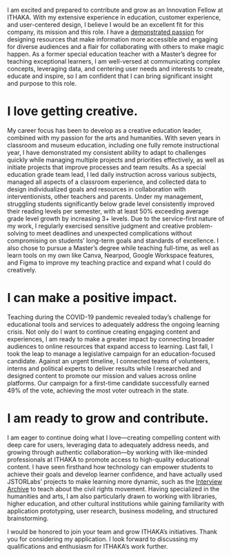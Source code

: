<param ve-config 
       title="Hi, I'm Annette Castro!"
       author="Fellow, Innovation Applicant"                                                                               
       banner="https://iiif.juncture-digital.org/banner/?url=https://i.ibb.co/Km351Hj/10-D9-ECBC-4-B0-D-49-B9-AF96-8-B95-FA3-C365-E.jpg"
       layout="vertical">

I am excited and prepared to contribute and grow as an Innovation Fellow at ITHAKA. With my extensive experience in education, customer experience, and user-centered design, I believe I would be an excellent fit for this company, its mission and this role. I have a [demonstrated passion](https://www.linkedin.com/in/annette-castro/) for designing resources that make information more accessible and engaging for diverse audiences and a flair for collaborating with others to make magic happen. As a former special education teacher with a Master’s degree for teaching exceptional learners, I am well-versed at communicating complex concepts, leveraging data, and centering user needs and interests to create, educate and inspire, so I am confident that I can bring significant insight and purpose to this role.

<param ve-image 
       url="https://i.ibb.co/pdnjRr9/23-AD1-CC9-6-A04-498-B-BABD-47-C5-B86009-D8.jpg">

# I love getting creative.

My career focus has been to develop as a creative education leader, combined with my passion for the arts and humanities. With seven years in classroom and museum education, including one fully remote instructional year, I have demonstrated my consistent ability to adapt to challenges quickly while managing multiple projects and priorities effectively, as well as initiate projects that improve processes and team results. As a special education grade team lead, I led daily instruction across various subjects, managed all aspects of a classroom experience, and collected data to design individualized goals and resources in collaboration with interventionists, other teachers and parents. Under my management, struggling students significantly below grade level consistently improved their reading levels per semester, with at least 50% exceeding average grade level growth by increasing 3+ levels. Due to the service-first nature of my work, I regularly exercised sensitive judgment and creative problem-solving to meet deadlines and unexpected complications without compromising on students’ long-term goals and standards of excellence. I also chose to pursue a Master’s degree while teaching full-time, as well as learn tools on my own like Canva, Nearpod, Google Workspace features, and Figma to improve my teaching practice and expand what I could do creatively.

<param ve-image 
       description="photo" 
       license="private" 
       url="https://i.ibb.co/1KJqnTN/EB017780-CED3-48-B8-A8-D4-D477-A30-E3490.jpg">

# I can make a positive impact.

Teaching during the COVID-19 pandemic revealed today’s challenge for educational tools and services to adequately address the ongoing learning crisis. Not only do I want to continue creating engaging content and experiences, I am ready to make a greater impact by connecting broader audiences to online resources that expand access to learning. Last fall, I took the leap to manage a legislative campaign for an education-focused candidate. Against an urgent timeline, I connected teams of volunteers, interns and political experts to deliver results while I researched and designed content to promote our mission and values across online platforms. Our campaign for a first-time candidate successfully earned 49% of the vote, achieving the most voter outreach in the state.

<param ve-image 
       url="https://i.ibb.co/Lky4wXb/3753-B335-724-B-43-E9-A12-B-44520-D9-E67-D8.jpg"
       >

# I am ready to grow and contribute.

I am eager to continue doing what I love—creating compelling content with deep care for users, leveraging data to adequately address needs, and growing through authentic collaboration—by working with like-minded professionals at ITHAKA to promote access to high-quality educational content. I have seen firsthand how technology can empower students to achieve their goals and develop learner confidence, and have actually used JSTORLabs’ projects to make learning more dynamic, such as the [Interview Archive](https://labs.jstor.org/interview/mlk/) to teach about the civil rights movement. Having specialized in the humanities and arts, I am also particularly drawn to working with libraries, higher education, and other cultural institutions while gaining familiarity with application prototyping, user research, business modeling, and structured brainstorming.
                                                                                     
 <param ve-image 
       url="https://i.ibb.co/7z6YhXc/C53846-C8-A6-C2-4-E4-B-BD61-3-E12037-BB75-B.jpg"
       >                                                                                   

I would be honored to join your team and grow ITHAKA’s initiatives. Thank you for considering my application. I look forward to discussing my qualifications and enthusiasm for ITHAKA’s work further.




